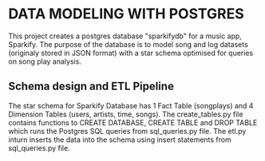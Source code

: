 # DATA MODELING WITH POSTGRES

This project creates a postgres database "sparkifydb" for a music app, Sparkify. The purpose of the database is to model song and log datasets (originaly stored in JSON format) with a star schema optimised for queries on song play analysis.

## Schema design and ETL Pipeline

The star schema for Sparkify Database has 1 Fact Table (songplays) and 4 Dimension Tables (users, artists, time, songs). 
The create_tables.py file contains functions to CREATE DATABASE, CREATE TABLE and DROP TABLE which runs the Postgres SQL queries from sql_queries.py file.
The etl.py inturn inserts the data into the schema using insert statements from sql_queries.py file.



